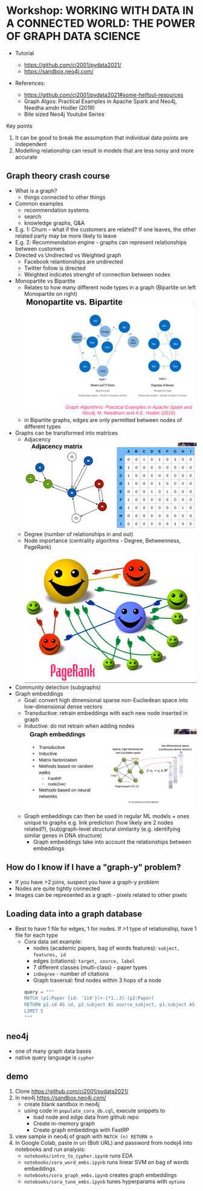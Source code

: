 # Workshop: WORKING WITH DATA IN A CONNECTED WORLD: THE POWER OF GRAPH DATA SCIENCE

* Tutorial
    * https://github.com/cj2001/pydata2021/
    * https://sandbox.neo4j.com/

* References: 
    * https://github.com/cj2001/pydata2021#some-helfpul-resources
    * Graph Algos: Practical Examples in Apache Spark and Neo4j, Needha amdn Hodler (2019)
    * Bite sized Neo4j Youtube Series

Key points
1. It can be good to break the assumption that individual data points are independent
2. Modelling relationship can result in models that are less noisy and more accurate

## Graph theory crash course
* What is a graph? 
    * things connected to other things
* Common examples
    * recommendation systems
    * search
    * knowledge graphs, Q&A    
* E.g. 1: Churn - what if the customers are related? If one leaves, the other related party may be more likely to leave
* E.g. 2: Recommendation engine - graphs can represent relationships between customers
* Directed vs Undirected vs Weighted graph
    * Facebook relantionships are undirected
    * Twitter follow is directed
    * Weighted indicates strenght of connection between nodes
* Monopartite vs Bipartite
    * Relates to how many different node types in a graph (Bipartite on left Monopartite on right)
    ![](2021-11-02-16-19-52.png)
    * in Bipartite graphs, edges are only permitted between nodes of different types
* Graphs can be transformed into matrices
    * Adjacency
    ![](2021-11-02-16-21-10.png)
    * Degree (number of relationships in and out)
    * Node importance (centrality algoritms - Degree, Betweenness, PageRank)
    ![](2021-11-02-16-24-32.png)
* Community detection (subgraphs)    
* Graph embeddings
    * Goal: convert high dimensional sparse non-Eucliedean space into low-dimensional dense vectors
    * Transductive: retrain embeddings with each new node inserted in graph
    * Inductive: do not retrain when adding nodes
![](2021-11-02-16-27-02.png)
    * Graph embeddings can then be used in regular ML models + ones unique to graphs e.g. link prediction (how likely are 2 nodes related?), (sub)graph-level structural similarity (e.g. identifying similar genes in DNA structure)
        * Graph embeddings take into account the relationships between embeddings

## How do I know if I have a "graph-y" problem?
* If you have >2 joins, suspect you have a graph-y problem
* Nodes are quite tightly connected
* Images can be represented as a graph - pixels related to other pixels

## Loading data into a graph database
* Best to have 1 file for edges, 1 for nodes. If >1 type of relationship, have 1 file for each type
    * Cora data set example: 
        * nodes (academic papers, bag of words features): `subject, features, id`
        * edges (citations): `target, source, label`
        * 7 different classes (multi-class) - paper types
        * `inDegree` - number of citations
        * Graph traversal: find nodes within 3 hops of a node
        ```python
        query = """
        MATCH (p1:Paper {id: '114'})<-[*1..3]-(p2:Paper)
        RETURN p2.id AS id, p2.subject AS source_subject, p1.subject AS target_subject
        LIMIT 5
        """
        ```

## neo4j
* one of many graph data bases
* native query language is `cypher`       

## demo
1. Clone https://github.com/cj2001/pydata2021/
2. In neo4j https://sandbox.neo4j.com/ 
    * create blank sandbox in neo4j
    * using code in  `populate_cora_db.cql`, execute snippets to
        * load node and edge data from github repo
        * Create in-memory graph
        * Create graph embeddings with FastRP 
3. view sample in neo4j of graph with `MATCH (n) RETURN n`
4. In Google Colab, paste in uri (Bolt URL) and password from nodej4 into notebooks and run analysis:
    * `notebooks/intro_to_cypher.ipynb` runs EDA
    * `notebooks/cora_word_embs.ipynb` runs linear SVM on bag of words embeddings
    * `notebooks/cora_graph_embs.ipynb` creates graph embeddings
    * `notebooks/cora_tune_embs.ipynb` tunes hyperparams with `optuna` 



